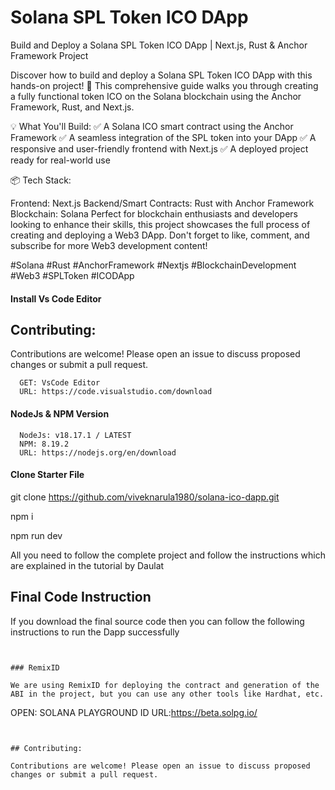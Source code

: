 # Solana SPL Token ICO DApp

Build and Deploy a Solana SPL Token ICO DApp | Next.js, Rust & Anchor Framework Project

Discover how to build and deploy a Solana SPL Token ICO DApp with this hands-on project! 🚀 This comprehensive guide walks you through creating a fully functional token ICO on the Solana blockchain using the Anchor Framework, Rust, and Next.js.

💡 What You'll Build:
✅ A Solana ICO smart contract using the Anchor Framework
✅ A seamless integration of the SPL token into your DApp
✅ A responsive and user-friendly frontend with Next.js
✅ A deployed project ready for real-world use

📦 Tech Stack:

Frontend: Next.js
Backend/Smart Contracts: Rust with Anchor Framework
Blockchain: Solana
Perfect for blockchain enthusiasts and developers looking to enhance their skills, this project showcases the full process of creating and deploying a Web3 DApp. Don't forget to like, comment, and subscribe for more Web3 development content!

#Solana #Rust #AnchorFramework #Nextjs #BlockchainDevelopment #Web3 #SPLToken #ICODApp

#### Install Vs Code Editor



## Contributing:

Contributions are welcome! Please open an issue to discuss proposed changes or submit a pull request.

```
  GET: VsCode Editor
  URL: https://code.visualstudio.com/download
```

#### NodeJs & NPM Version

```
  NodeJs: v18.17.1 / LATEST
  NPM: 8.19.2
  URL: https://nodejs.org/en/download
```

#### Clone Starter File
git clone https://github.com/viveknarula1980/solana-ico-dapp.git

npm i

npm run dev

All you need to follow the complete project and follow the instructions which are explained in the tutorial by Daulat

## Final Code Instruction

If you download the final source code then you can follow the following instructions to run the Dapp successfully

```


### RemixID

We are using RemixID for deploying the contract and generation of the ABI in the project, but you can use any other tools like Hardhat, etc.

```
  OPEN: SOLANA PLAYGROUND ID
  URL:https://beta.solpg.io/
```


## Contributing:

Contributions are welcome! Please open an issue to discuss proposed changes or submit a pull request.
